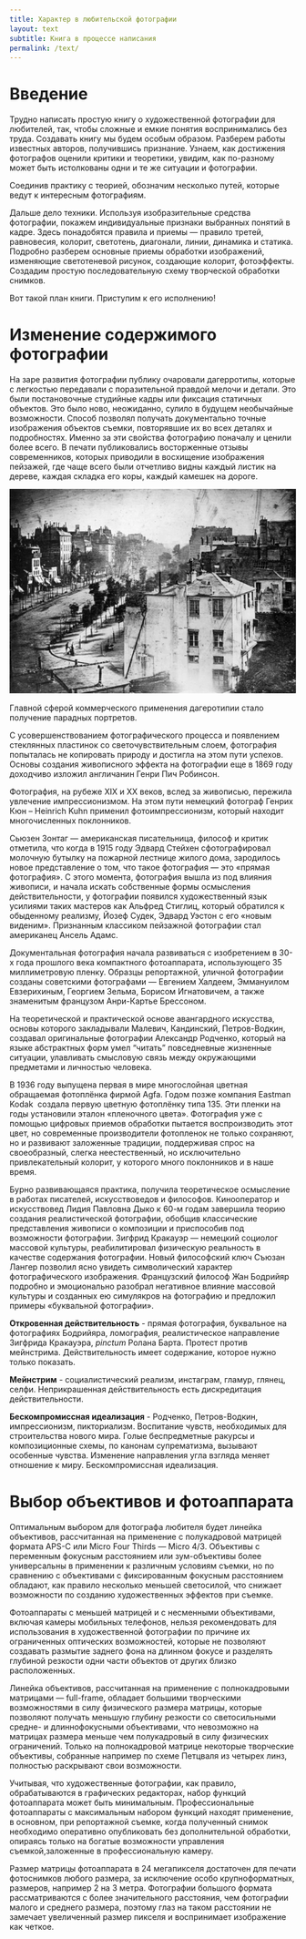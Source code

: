 ```yaml
---
title: Характер в любительской фотографии
layout: text
subtitle: Книга в процессе написания
permalink: /text/
---
```

# Введение

Трудно написать простую книгу о художественной фотографии для любителей, так, чтобы сложные и емкие понятия воспринимались без труда. Создавать книгу мы будем особым образом. Разберем работы известных авторов, получившись признание. Узнаем, как достижения фотографов оценили критики и теоретики, увидим, как по-разному может быть истолкованы одни и те же  ситуации и фотографии. 

Соединив практику с теорией, обозначим несколько путей, которые ведут к интересным фотографиям. 

Дальше дело техники. Используя изобразительные средства фотографии, покажем индивидуальные признаки выбранных понятий в кадре. Здесь понадобятся правила и приемы — правило третей, равновесия, колорит, светотень, диагонали, линии, динамика и статика. Подробно разберем основные приемы обработки изображений, изменяющие светотеневой рисунок, создающие колорит, фотоэффекты. Создадим простую последовательную схему творческой обработки снимков.

Вот такой план книги. Приступим к его исполнению!

# Изменение содержимого фотографии

На заре развития фотографии публику очаровали дагерротипы, которые с легкостью передавали с поразительной правдой мелочи и детали. Это были постановочные студийные кадры или фиксация статичных объектов. Это было ново, неожиданно, сулило в будущем необычайные возможности. Способ позволял получать документально точные изображения объектов съемки, повторявшие их во всех деталях и подробностях. Именно за эти свойства фотографию поначалу и ценили более всего. В печати публиковались восторженные отзывы современников, которых приводили в восхищение изображения пейзажей, где чаще всего были отчетливо видны каждый листик на дереве, каждая складка его коры, каждый камешек на дороге. 

![image-20230109205240883](../assets/img/image-20230109205240883.png)

Главной сферой коммерческого применения дагеротипии стало получение парадных портретов. 

С усовершенствованием фотографического процесса и появлением стеклянных пластинок со светочувствительным слоем, фотография попыталась не копировать природу и достигла на этом пути успехов. Основы создания живописного эффекта на фотографии еще в 1869 году доходчиво изложил англичанин Генри Пич Робинсон.

Фотография, на рубеже XIX и XX веков, вслед за живописью, пережила увлечение импрессионизмом. На этом пути немецкий фотограф Генрих Кюн – Heinrich Kuhn применил фотоимпрессионизм, который находит многочисленных поклонников.

Сьюзен Зонтаг — американская писательница, философ и критик отметила, что когда в 1915 году Эдвард Стейхен сфотографировал молочную бутылку на пожарной лестнице жилого дома, зародилось новое представление о том, что такое фотография — это «прямая фотография». С этого момента, фотография вышла из под влияния живописи, и начала искать собственные формы осмысления действительности, у фотографии появился художественный язык усилиями таких мастеров как Альфред Стиглиц, который обратился к обыденному реализму, Йозеф Судек, Эдвард Уэстон с его «новым виденим». Признанным классиком пейзажной фотографии стал американец Ансель Адамс.

Документальная фотография начала развиваться с изобретением в 30-х года прошлого века компактного фотоаппарата, использующего 35 миллиметровую пленку. Образцы репортажной, уличной фотографии созданы советскими фотографами — Евгением Халдеем, Эммануилом Евзерихиным, Георгием Зельма, Борисом Игнатовичем, а также знаменитым французом Анри-Картье Брессоном.

На теоретической и практической основе авангардного искусства, основы которого закладывали Малевич, Кандинский, Петров-Водкин, создавал оригинальные фотографии Александр Родченко, который на языке абстрактных форм умел “читать” повседневные жизненные ситуации, улавливать смысловую связь между окружающими предметами и личностью человека.

В 1936 году выпущена первая в мире многослойная цветная обращаемая фотоплёнка фирмой Agfa. Годом позже компания Eastman Kodak  создала первую цветную фотоплёнку типа 135. Эти пленки на годы установили эталон «пленочного цвета». Фотография уже с помощью цифровых приемов обработки пытается воспроизводить этот цвет, но современные производители фотопленок не только сохраняют, но и развивают заложенные традиции, поддерживая спрос на своеобразный, слегка неестественный, но исключительно привлекательный колорит, у которого много поклонников и в наше время.

Бурно развивающаяся практика, получила теоретическое осмысление в работах писателей, искусствоведов и философов. Кинооператор и искусствовед Лидия Павловна Дыко к 60-м годам завершила теорию создания реалистической фотографии, обобщив классические представления живописи о композиции и приспособив под возможности фотографии. Зигфрид Кракауэр — немецкий социолог массовой культуры, реабилитировал физическую реальность в качестве содержания фотографии. Новый философский ключ Съюзан Лангер позволил ясно увидеть символический характер фотографического изображения. Французский философ Жан Бодрийяр подробно и эмоционально разобрал негативное влияние массовой культуры и созданных ею симулякров на фотографию и предложил примеры «буквальной фотографии».

**Откровенная действительность** - прямая фотография, буквальное на фотографиях Бодрийяра, ломография, реалистическое направление Зигфрида Кракауэра, _pinctum_ Ролана Барта. Протест против мейнстрима. Действительность имеет содержание, которое нужно только показать.

**Мейнстрим** - социалистический реализм, инстаграм, гламур, глянец, селфи. Неприкрашенная действительность есть дискредитация действительности.

**Бескомпромиссная идеализация** - Родченко, Петров-Водкин, импрессионизм, пикториализм. Воспитание чувств, необходимых для строительства нового мира. Голые беспредметные ракурсы и композиционные схемы, по канонам супрематизма, вызывают особенные чувства. Изменение направления угла взгляда меняет отношение к миру.  Бескомпромиссная идеализация.

# Выбор объективов и фотоаппарата

Оптимальным выбором для фотографа любителя будет линейка объективов, рассчитанная на применение с полукадровой матрицей формата APS-C или Micro Four Thirds — Micro 4/3. Объективы с переменным фокусным расстоянием или зум-объективы более универсальны в применении к различным условиям съемки, но по сравнению с объективами с фиксированным фокусным расстоянием обладают, как правило несколько меньшей светосилой, что снижает возможности по созданию художественных эффектов при съемке.

Фотоаппараты с меньшей матрицей и с несменными объективами, включая камеры мобильных телефонов, нельзя рекомендовать для использования в художественной фотографии по причине их ограниченных оптических возможностей, которые не позволяют создавать размытие заднего фона на длинном фокусе и разделять глубиной резкости одни части объектов от других близко расположенных.

Линейка объективов, рассчитанная на применение с полнокадровыми матрицами — full-frame, обладает большими творческими возможностями в силу физического размера матрицы, которые позволяют получать меньшую глубину резкости со светосильными средне- и длиннофокусными объективами, что невозможно на матрицах размера меньше чем полукадровый в силу физических ограничений. Только на полнокадровой матрице некоторые творческие объективы, собранные например по схеме Петцваля из четырех линз, полностью раскрывают свои возможности.

Учитывая, что художественные фотографии, как правило, обрабатываются в графических редакторах, набор функций фотоаппарата может быть минимальным. Профессиональные фотоаппараты с максимальным набором функций находят применение, в основном, при репортажной съемке, когда полученный снимок необходимо оперативно опубликовать без дополнительной обработки, опираясь только на богатые возможности управления съемкой,заложенные в профессиональную камеру.

Размер матрицы фотоаппарата в 24 мегапикселя достаточен для печати фотоснимков любого размера, за исключение особо крупноформатных, размеров, например 2 на 3 метра. Фотографии большого формата рассматриваются с более значительного расстояния, чем фотографии малого и среднего размера, поэтому глаз на таком расстоянии не замечает увеличенный размер пикселя и воспринимает изображение как четкое.